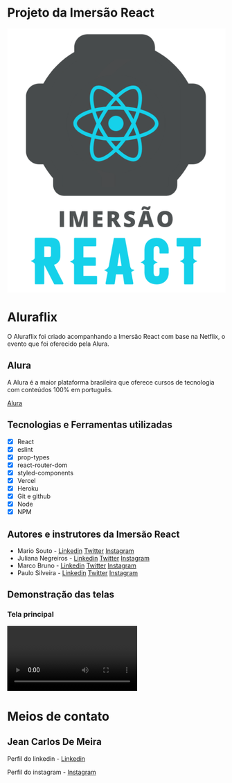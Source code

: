# Projeto da Imersão React

<p  align="center"><img src="./apresentacao/logo.png" align="center"></img></p>

# Aluraflix

O Aluraflix foi criado acompanhando a Imersão React com base na Netflix, o evento que foi oferecido pela Alura. 

## Alura
 A Alura é a maior plataforma brasileira que oferece cursos de tecnologia com conteúdos 100% em português.

[Alura](https://www.alura.com.br/planos-cursos-online?gclid=Cj0KCQjw6575BRCQARIsAMp-ksMBIu4gCj4okGXOioZID0WTWUK4hCh7VtE41VBOKXg_EU4Lq4sRhK8aAk6oEALw_wcB)

## Tecnologias e Ferramentas utilizadas
- [x] React
- [x] eslint
- [x] prop-types
- [x] react-router-dom
- [x] styled-components
- [x] Vercel
- [x] Heroku
- [x] Git e github
- [x] Node
- [x] NPM

## Autores e instrutores da Imersão React

* Mario Souto - [Linkedin](https://www.linkedin.com/in/omariosouto/) [Twitter](https://twitter.com/omariosouto) [Instagram](https://www.instagram.com/omariosouto/)
* Juliana Negreiros - [Linkedin](https://www.linkedin.com/in/juliananegreiros/) [Twitter](https://twitter.com/juunegreiros) [Instagram](https://www.instagram.com/juu_negreiros/)
* Marco Bruno - [Linkedin](https://www.linkedin.com/in/marcobrunobr/) [Twitter](https://twitter.com/marcobrunodev) [Instagram](https://www.instagram.com/marcobrunodev/)
* Paulo Silveira - [Linkedin](https://www.linkedin.com/in/paulosilveira/) [Twitter](https://www.linkedin.com/in/paulosilveira/) [Instagram](https://www.instagram.com/paulo_hipster/)

## Demonstração das telas
### Tela principal
![](./apresentacao/recording_Aula.webm)


# Meios de contato
## Jean Carlos De Meira

Perfil do linkedin - [Linkedin](https://www.linkedin.com/in/jean-carlos-de-meira-00593816a/)

Perfil do instagram - [Instagram](https://www.instagram.com/jean.meira10/?hl=pt-br)